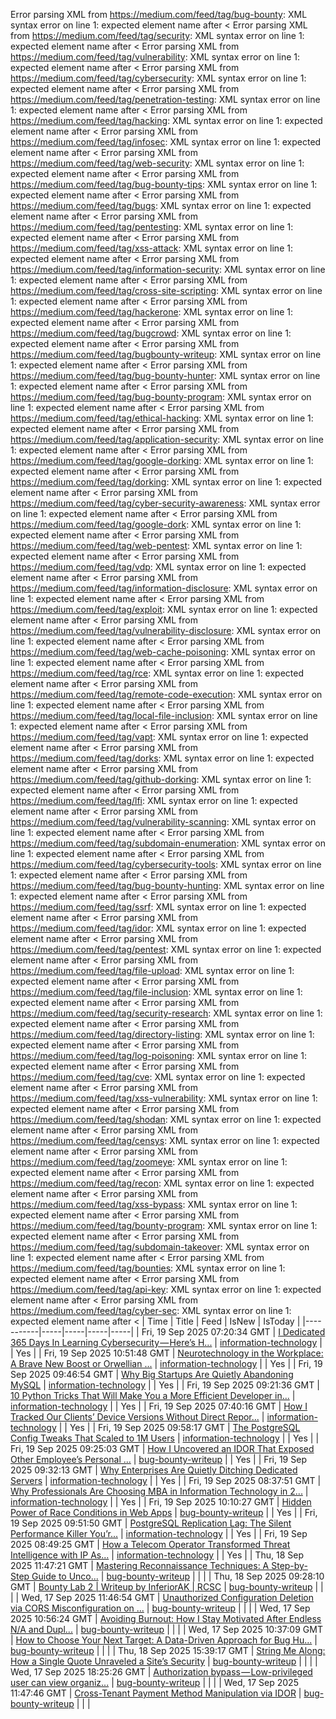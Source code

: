 Error parsing XML from https://medium.com/feed/tag/bug-bounty: XML syntax error on line 1: expected element name after <
Error parsing XML from https://medium.com/feed/tag/security: XML syntax error on line 1: expected element name after <
Error parsing XML from https://medium.com/feed/tag/vulnerability: XML syntax error on line 1: expected element name after <
Error parsing XML from https://medium.com/feed/tag/cybersecurity: XML syntax error on line 1: expected element name after <
Error parsing XML from https://medium.com/feed/tag/penetration-testing: XML syntax error on line 1: expected element name after <
Error parsing XML from https://medium.com/feed/tag/hacking: XML syntax error on line 1: expected element name after <
Error parsing XML from https://medium.com/feed/tag/infosec: XML syntax error on line 1: expected element name after <
Error parsing XML from https://medium.com/feed/tag/web-security: XML syntax error on line 1: expected element name after <
Error parsing XML from https://medium.com/feed/tag/bug-bounty-tips: XML syntax error on line 1: expected element name after <
Error parsing XML from https://medium.com/feed/tag/bugs: XML syntax error on line 1: expected element name after <
Error parsing XML from https://medium.com/feed/tag/pentesting: XML syntax error on line 1: expected element name after <
Error parsing XML from https://medium.com/feed/tag/xss-attack: XML syntax error on line 1: expected element name after <
Error parsing XML from https://medium.com/feed/tag/information-security: XML syntax error on line 1: expected element name after <
Error parsing XML from https://medium.com/feed/tag/cross-site-scripting: XML syntax error on line 1: expected element name after <
Error parsing XML from https://medium.com/feed/tag/hackerone: XML syntax error on line 1: expected element name after <
Error parsing XML from https://medium.com/feed/tag/bugcrowd: XML syntax error on line 1: expected element name after <
Error parsing XML from https://medium.com/feed/tag/bugbounty-writeup: XML syntax error on line 1: expected element name after <
Error parsing XML from https://medium.com/feed/tag/bug-bounty-hunter: XML syntax error on line 1: expected element name after <
Error parsing XML from https://medium.com/feed/tag/bug-bounty-program: XML syntax error on line 1: expected element name after <
Error parsing XML from https://medium.com/feed/tag/ethical-hacking: XML syntax error on line 1: expected element name after <
Error parsing XML from https://medium.com/feed/tag/application-security: XML syntax error on line 1: expected element name after <
Error parsing XML from https://medium.com/feed/tag/google-dorking: XML syntax error on line 1: expected element name after <
Error parsing XML from https://medium.com/feed/tag/dorking: XML syntax error on line 1: expected element name after <
Error parsing XML from https://medium.com/feed/tag/cyber-security-awareness: XML syntax error on line 1: expected element name after <
Error parsing XML from https://medium.com/feed/tag/google-dork: XML syntax error on line 1: expected element name after <
Error parsing XML from https://medium.com/feed/tag/web-pentest: XML syntax error on line 1: expected element name after <
Error parsing XML from https://medium.com/feed/tag/vdp: XML syntax error on line 1: expected element name after <
Error parsing XML from https://medium.com/feed/tag/information-disclosure: XML syntax error on line 1: expected element name after <
Error parsing XML from https://medium.com/feed/tag/exploit: XML syntax error on line 1: expected element name after <
Error parsing XML from https://medium.com/feed/tag/vulnerability-disclosure: XML syntax error on line 1: expected element name after <
Error parsing XML from https://medium.com/feed/tag/web-cache-poisoning: XML syntax error on line 1: expected element name after <
Error parsing XML from https://medium.com/feed/tag/rce: XML syntax error on line 1: expected element name after <
Error parsing XML from https://medium.com/feed/tag/remote-code-execution: XML syntax error on line 1: expected element name after <
Error parsing XML from https://medium.com/feed/tag/local-file-inclusion: XML syntax error on line 1: expected element name after <
Error parsing XML from https://medium.com/feed/tag/vapt: XML syntax error on line 1: expected element name after <
Error parsing XML from https://medium.com/feed/tag/dorks: XML syntax error on line 1: expected element name after <
Error parsing XML from https://medium.com/feed/tag/github-dorking: XML syntax error on line 1: expected element name after <
Error parsing XML from https://medium.com/feed/tag/lfi: XML syntax error on line 1: expected element name after <
Error parsing XML from https://medium.com/feed/tag/vulnerability-scanning: XML syntax error on line 1: expected element name after <
Error parsing XML from https://medium.com/feed/tag/subdomain-enumeration: XML syntax error on line 1: expected element name after <
Error parsing XML from https://medium.com/feed/tag/cybersecurity-tools: XML syntax error on line 1: expected element name after <
Error parsing XML from https://medium.com/feed/tag/bug-bounty-hunting: XML syntax error on line 1: expected element name after <
Error parsing XML from https://medium.com/feed/tag/ssrf: XML syntax error on line 1: expected element name after <
Error parsing XML from https://medium.com/feed/tag/idor: XML syntax error on line 1: expected element name after <
Error parsing XML from https://medium.com/feed/tag/pentest: XML syntax error on line 1: expected element name after <
Error parsing XML from https://medium.com/feed/tag/file-upload: XML syntax error on line 1: expected element name after <
Error parsing XML from https://medium.com/feed/tag/file-inclusion: XML syntax error on line 1: expected element name after <
Error parsing XML from https://medium.com/feed/tag/security-research: XML syntax error on line 1: expected element name after <
Error parsing XML from https://medium.com/feed/tag/directory-listing: XML syntax error on line 1: expected element name after <
Error parsing XML from https://medium.com/feed/tag/log-poisoning: XML syntax error on line 1: expected element name after <
Error parsing XML from https://medium.com/feed/tag/cve: XML syntax error on line 1: expected element name after <
Error parsing XML from https://medium.com/feed/tag/xss-vulnerability: XML syntax error on line 1: expected element name after <
Error parsing XML from https://medium.com/feed/tag/shodan: XML syntax error on line 1: expected element name after <
Error parsing XML from https://medium.com/feed/tag/censys: XML syntax error on line 1: expected element name after <
Error parsing XML from https://medium.com/feed/tag/zoomeye: XML syntax error on line 1: expected element name after <
Error parsing XML from https://medium.com/feed/tag/recon: XML syntax error on line 1: expected element name after <
Error parsing XML from https://medium.com/feed/tag/xss-bypass: XML syntax error on line 1: expected element name after <
Error parsing XML from https://medium.com/feed/tag/bounty-program: XML syntax error on line 1: expected element name after <
Error parsing XML from https://medium.com/feed/tag/subdomain-takeover: XML syntax error on line 1: expected element name after <
Error parsing XML from https://medium.com/feed/tag/bounties: XML syntax error on line 1: expected element name after <
Error parsing XML from https://medium.com/feed/tag/api-key: XML syntax error on line 1: expected element name after <
Error parsing XML from https://medium.com/feed/tag/cyber-sec: XML syntax error on line 1: expected element name after <
| Time | Title | Feed | IsNew | IsToday |
|-----------|-----|-----|-----|-----|
| Fri, 19 Sep 2025 07:20:34 GMT | [I Dedicated 365 Days In Learning Cybersecurity — Here’s H...](https://freedium.cfd/https://medium.com/p/d3836f6c710a) | [information-technology](https://medium.com/feed/tag/information-technology) |  | Yes |
| Fri, 19 Sep 2025 10:51:48 GMT | [Neurotechnology in the Workplace: A Brave New Boost or Orwellian ...](https://freedium.cfd/https://medium.com/p/9f12eebc1691) | [information-technology](https://medium.com/feed/tag/information-technology) |  | Yes |
| Fri, 19 Sep 2025 09:46:54 GMT | [Why Big Startups Are Quietly Abandoning MySQL](https://freedium.cfd/https://medium.com/p/8fc4a30fa02c) | [information-technology](https://medium.com/feed/tag/information-technology) |  | Yes |
| Fri, 19 Sep 2025 09:21:36 GMT | [10 Python Tricks That Will Make You a More Efficient Developer in...](https://freedium.cfd/https://medium.com/p/599874bbf478) | [information-technology](https://medium.com/feed/tag/information-technology) |  | Yes |
| Fri, 19 Sep 2025 07:40:16 GMT | [How I Tracked Our Clients’ Device Versions Without Direct Repor...](https://freedium.cfd/https://medium.com/p/9ec36ed79711) | [information-technology](https://medium.com/feed/tag/information-technology) |  | Yes |
| Fri, 19 Sep 2025 09:58:17 GMT | [The PostgreSQL Config Tweaks That Scaled to 1M Users](https://freedium.cfd/https://medium.com/p/6129d4813882) | [information-technology](https://medium.com/feed/tag/information-technology) |  | Yes |
| Fri, 19 Sep 2025 09:25:03 GMT | [How I Uncovered an IDOR That Exposed Other Employee’s Personal ...](https://freedium.cfd/https://medium.com/p/4ab9a85b9579) | [bug-bounty-writeup](https://medium.com/feed/tag/bug-bounty-writeup) |  | Yes |
| Fri, 19 Sep 2025 09:32:13 GMT | [Why Enterprises Are Quietly Ditching Dedicated Servers](https://freedium.cfd/https://medium.com/p/1f4972dd6311) | [information-technology](https://medium.com/feed/tag/information-technology) |  | Yes |
| Fri, 19 Sep 2025 08:37:51 GMT | [Why Professionals Are Choosing MBA in Information Technology in 2...](https://freedium.cfd/https://medium.com/p/72fe44652aa3) | [information-technology](https://medium.com/feed/tag/information-technology) |  | Yes |
| Fri, 19 Sep 2025 10:10:27 GMT | [Hidden Power of Race Conditions in Web Apps](https://freedium.cfd/https://medium.com/p/f5633ba3463c) | [bug-bounty-writeup](https://medium.com/feed/tag/bug-bounty-writeup) |  | Yes |
| Fri, 19 Sep 2025 09:51:50 GMT | [PostgreSQL Replication Lag: The Silent Performance Killer You’r...](https://freedium.cfd/https://medium.com/p/2cc49b71ee56) | [information-technology](https://medium.com/feed/tag/information-technology) |  | Yes |
| Fri, 19 Sep 2025 08:49:25 GMT | [How a Telecom Operator Transformed Threat Intelligence with IP As...](https://freedium.cfd/https://medium.com/p/a8f62458a009) | [information-technology](https://medium.com/feed/tag/information-technology) |  | Yes |
| Thu, 18 Sep 2025 11:47:21 GMT | [Mastering Reconnaissance Techniques: A Step-by-Step Guide to Unco...](https://freedium.cfd/https://medium.com/p/04d6a1535676) | [bug-bounty-writeup](https://medium.com/feed/tag/bug-bounty-writeup) |  |  |
| Thu, 18 Sep 2025 09:28:10 GMT | [Bounty Lab 2 \| Writeup by InferiorAK \| RCSC](https://freedium.cfd/https://medium.com/p/6d31cb644411) | [bug-bounty-writeup](https://medium.com/feed/tag/bug-bounty-writeup) |  |  |
| Wed, 17 Sep 2025 11:46:54 GMT | [Unauthorized Configuration Deletion via CORS Misconfiguration on ...](https://freedium.cfd/https://medium.com/p/40ff6528d099) | [bug-bounty-writeup](https://medium.com/feed/tag/bug-bounty-writeup) |  |  |
| Wed, 17 Sep 2025 10:56:24 GMT | [Avoiding Burnout: How I Stay Motivated After Endless N/A and Dupl...](https://freedium.cfd/https://medium.com/p/6647756b71ff) | [bug-bounty-writeup](https://medium.com/feed/tag/bug-bounty-writeup) |  |  |
| Wed, 17 Sep 2025 10:37:09 GMT | [How to Choose Your Next Target: A Data-Driven Approach for Bug Hu...](https://freedium.cfd/https://medium.com/p/98a0bff6c4dc) | [bug-bounty-writeup](https://medium.com/feed/tag/bug-bounty-writeup) |  |  |
| Thu, 18 Sep 2025 15:39:17 GMT | [String Me Along: How a Single Quote Unraveled a Site’s Security](https://freedium.cfd/https://medium.com/p/2e71ec4534e6) | [bug-bounty-writeup](https://medium.com/feed/tag/bug-bounty-writeup) |  |  |
| Wed, 17 Sep 2025 18:25:26 GMT | [Authorization bypass — Low-privileged user can view organiz...](https://freedium.cfd/https://medium.com/p/f0953dc9c51c) | [bug-bounty-writeup](https://medium.com/feed/tag/bug-bounty-writeup) |  |  |
| Wed, 17 Sep 2025 11:47:46 GMT | [Cross-Tenant Payment Method Manipulation via IDOR](https://freedium.cfd/https://medium.com/p/88c909f60632) | [bug-bounty-writeup](https://medium.com/feed/tag/bug-bounty-writeup) |  |  |
